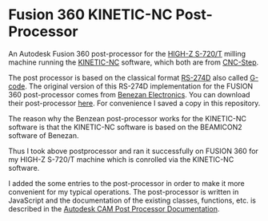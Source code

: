 # Fusion 360 KINETIC-NC Post-Processor
An Autodesk Fusion 360 post-processor for the [HIGH-Z S-720/T](https://www.cnc-step.de/cnc-fraese-high-z-s-720t-kugelgewindetrieb-720x420mm) milling machine running the [KINETIC-NC](https://www.cnc-step.de/cnc-software/kinetic-nc-netzwerk-steuerungssoftware/) software, which both are from [CNC-Step](https://www.cnc-step.de).

The post processor is based on the classical format [RS-274D](https://en.wikipedia.org/wiki/G-code) also called [G-code](https://en.wikipedia.org/wiki/G-code). The original version of this RS-274D implementation for the FUSION 360 post-processor comes from [Benezan Electronics](http://www.benezan-electronics.de/index.html). You can download their post-processor [here](http://www.benezan-electronics.de/downloads/Autodesk_HSM_beamicon2.zip). For convenience I saved a copy in this repository.

The reason why the Benzean post-processor works for the KINETIC-NC software is that the KINETIC-NC software is based on the BEAMICON2 software of Benezan.

Thus I took above postprocessor and ran it successfully on FUSION 360 for my HIGH-Z S-720/T machine which is conrolled via the KINETIC-NC software. 

I added the some entries to the post-processor in order to make it more convenient for my typical operations. The post-processor is written in JavaScript and the documentation of the existing classes, functions, etc. is described in the [Autodesk CAM Post Processor Documentation](https://cam.autodesk.com/posts/reference/index.html).